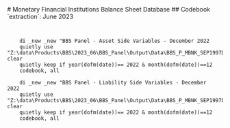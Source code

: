 <meta charset="utf-8"/>
# Monetary Financial Institutions Balance Sheet Database
## Codebook
`extraction`: June 2023

```s/


    di _new _new "BBS Panel - Asset Side Variables - December 2022
    quietly use "Z:\data\Products\BBS\2023_06\BBS_Panel\Output\Data\BBS_P_MBNK_SEP1997DEC2022_JUN23_ASSET_V01.dta", clear
    quietly keep if year(dofm(date))== 2022 & month(dofm(date))==12
    codebook, all

    di _new _new "BBS Panel - Liability Side Variables - December  2022
    quietly use "Z:\data\Products\BBS\2023_06\BBS_Panel\Output\Data\BBS_P_MBNK_SEP1997DEC2022_JUN23_LIAB_V01.dta", clear
    quietly keep if year(dofm(date))== 2022 & month(dofm(date))==12
    codebook, all


```
